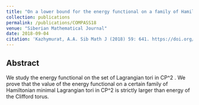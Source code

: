 ```yaml
---
title: "On a lower bound for the energy functional on a family of Hamiltonian minimal Lagrangian tori in CP^2"
collection: publications
permalink: /publications/COMPASS18
venue: "Siberian Mathematical Journal"
date: 2018-09-04
citation: 'Kazhymurat, A.A. Sib Math J (2018) 59: 641. https://doi.org/10.1134/S0037446618040067'
---
```



## Abstract
We study the energy functional on the set of Lagrangian tori in CP^2 . We prove that the value of the energy functional on a certain family of Hamiltonian minimal Lagrangian tori in CP^2 is strictly larger than energy of the Clifford torus.
